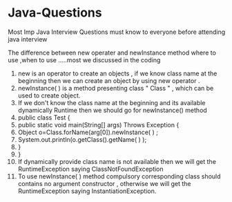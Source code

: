 # Java-Questions
Most Imp Java Interview Questions must know to everyone before attending java interview

The difference between new operater and newInstance method where to use ,when to use .....most we discussed in the coding
1. new is an operator to create an objects , if we know class name at the beginning 
then we can create an object by using new operator .
2. newInstance( ) is a method presenting class " Class " , which can be used to 
create object.
3. If we don't know the class name at the beginning and its available dynamically 
Runtime then we should go for newInstance() method 
4. public class Test {
5. public static void main(String[] args) Throws Exception {
6. Object o=Class.forName(arg[0]).newInstance( ) ;
7. System.out.println(o.getClass().getName( ) );
8. }
9. }
10. If dynamically provide class name is not available then we will get the 
RuntimeException saying ClassNotFoundException 
11. To use newInstance( ) method compulsory corresponding class should contains 
no argument constructor , otherwise we will get the RuntimeException saying 
InstantiationException.
